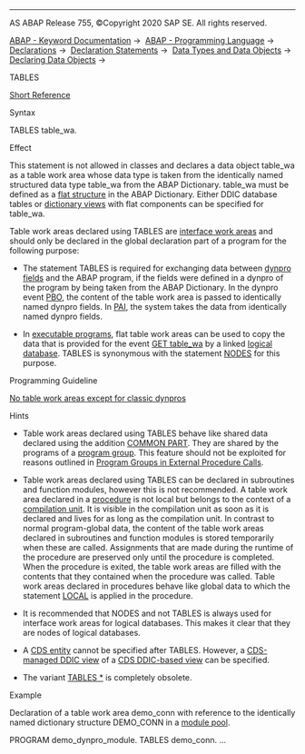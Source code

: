   

* * *

AS ABAP Release 755, ©Copyright 2020 SAP SE. All rights reserved.

[ABAP - Keyword Documentation](javascript:call_link\('abenabap.htm'\)) →  [ABAP - Programming Language](javascript:call_link\('abenabap_reference.htm'\)) →  [Declarations](javascript:call_link\('abendeclarations.htm'\)) →  [Declaration Statements](javascript:call_link\('abenabap_declarations.htm'\)) →  [Data Types and Data Objects](javascript:call_link\('abentypes_and_objects.htm'\)) →  [Declaring Data Objects](javascript:call_link\('abenobjects_statements.htm'\)) → 

TABLES

[Short Reference](javascript:call_link\('abaptables_shortref.htm'\))

Syntax

TABLES table\_wa.

Effect

This statement is not allowed in classes and declares a data object table\_wa as a table work area whose data type is taken from the identically named structured data type table\_wa from the ABAP Dictionary. table\_wa must be defined as a [flat structure](javascript:call_link\('abenflat_structure_glosry.htm'\) "Glossary Entry") in the ABAP Dictionary. Either DDIC database tables or [dictionary views](javascript:call_link\('abendictionary_view_glosry.htm'\) "Glossary Entry") with flat components can be specified for table\_wa.

Table work areas declared using TABLES are [interface work areas](javascript:call_link\('abeninterface_work_area_glosry.htm'\) "Glossary Entry") and should only be declared in the global declaration part of a program for the following purpose:

-   The statement TABLES is required for exchanging data between [dynpro fields](javascript:call_link\('abendynpro_field_glosry.htm'\) "Glossary Entry") and the ABAP program, if the fields were defined in a dynpro of the program by being taken from the ABAP Dictionary. In the dynpro event [PBO](javascript:call_link\('abenpbo_glosry.htm'\) "Glossary Entry"), the content of the table work area is passed to identically named dynpro fields. In [PAI](javascript:call_link\('abenpai_glosry.htm'\) "Glossary Entry"), the system takes the data from identically named dynpro fields.
    

-   In [executable programs](javascript:call_link\('abenexecutable_program_glosry.htm'\) "Glossary Entry"), flat table work areas can be used to copy the data that is provided for the event [GET table\_wa](javascript:call_link\('abapget-.htm'\)) by a linked [logical database](javascript:call_link\('abenlogical_data_base_glosry.htm'\) "Glossary Entry"). TABLES is synonymous with the statement [NODES](javascript:call_link\('abapnodes.htm'\)) for this purpose.
    

Programming Guideline

[No table work areas except for classic dynpros](javascript:call_link\('abentable_work_area_guidl.htm'\) "Guideline")

Hints

-   Table work areas declared using TABLES behave like shared data declared using the addition [COMMON PART](javascript:call_link\('abapdata_common.htm'\)). They are shared by the programs of a [program group](javascript:call_link\('abenprogram_group_glosry.htm'\) "Glossary Entry"). This feature should not be exploited for reasons outlined in [Program Groups in External Procedure Calls](javascript:call_link\('abenprogram_groups.htm'\)).
    

-   Table work areas declared using TABLES can be declared in subroutines and function modules, however this is not recommended. A table work area declared in a [procedure](javascript:call_link\('abenprocedure_glosry.htm'\) "Glossary Entry") is not local but belongs to the context of a [compilation unit](javascript:call_link\('abencompilation_unit_glosry.htm'\) "Glossary Entry"). It is visible in the compilation unit as soon as it is declared and lives for as long as the compilation unit. In contrast to normal program-global data, the content of the table work areas declared in subroutines and function modules is stored temporarily when these are called. Assignments that are made during the runtime of the procedure are preserved only until the procedure is completed. When the procedure is exited, the table work areas are filled with the contents that they contained when the procedure was called. Table work areas declared in procedures behave like global data to which the statement [LOCAL](javascript:call_link\('abaplocal.htm'\)) is applied in the procedure.
    

-   It is recommended that NODES and not TABLES is always used for interface work areas for logical databases. This makes it clear that they are nodes of logical databases.
    

-   A [CDS entity](javascript:call_link\('abencds_entity_glosry.htm'\) "Glossary Entry") cannot be specified after TABLES. However, a [CDS-managed DDIC view](javascript:call_link\('abencds_mngdddic_view_glosry.htm'\) "Glossary Entry") of a [CDS DDIC-based view](javascript:call_link\('abencds_v1_view_glosry.htm'\) "Glossary Entry") can be specified.
    

-   The variant [TABLES \*](javascript:call_link\('abaptables_asterisk.htm'\)) is completely obsolete.
    

Example

Declaration of a table work area demo\_conn with reference to the identically named dictionary structure DEMO\_CONN in a [module pool](javascript:call_link\('abenmodul_pool_glosry.htm'\) "Glossary Entry").

PROGRAM demo\_dynpro\_module.
TABLES demo\_conn.
...